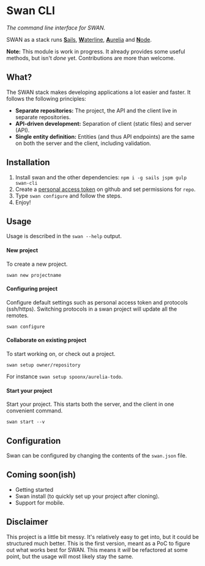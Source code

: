 # Swan CLI
*The command line interface for SWAN.*

SWAN as a stack runs [**S**ails](http://sailsjs.org/), [**W**aterline](https://github.com/balderdashy/waterline), [**A**urelia](http://aurelia.io) and [**N**ode](https://nodejs.org).

**Note:** This module is work in progress.
It already provides some useful methods, but isn't _done_ yet.
Contributions are more than welcome.

## What?
The SWAN stack makes developing applications a lot easier and faster. It follows the following principles:

- **Separate repositories:** The project, the API and the client live in separate repositories.
- **API-driven development:** Separation of client (static files) and server (API).
- **Single entity definition:** Entities (and thus API endpoints) are the same on both the server and the client, including validation.

## Installation

1. Install swan and the other dependencies: `npm i -g sails jspm gulp swan-cli`
2. Create a [personal access token](https://github.com/settings/tokens) on github and set permissions for `repo`.
3. Type `swan configure` and follow the steps.
4. Enjoy!

## Usage
Usage is described in the `swan --help` output.

#### New project
To create a new project.

```
swan new projectname
```

#### Configuring project
Configure default settings such as personal access token and protocols (ssh/https). Switching protocols in a swan project will update all the remotes.

```
swan configure
```


#### Collaborate on existing project
To start working on, or check out a project.

```
swan setup owner/repository
```

For instance `swan setup spoonx/aurelia-todo`.

#### Start your project
Start your project. This starts both the server, and the client in one convenient command.

```
swan start --v
```


## Configuration
Swan can be configured by changing the contents of the `swan.json` file.

## Coming soon(ish)
* Getting started
* Swan install (to quickly set up your project after cloning).
* Support for mobile.

## Disclaimer
This project is a little bit messy. It's relatively easy to get into, but it could be structured much better.
This is the first version, meant as a PoC to figure out what works best for SWAN.
This means it _will_ be refactored at some point, but the usage will most likely stay the same.

